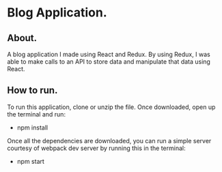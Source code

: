 # Blog Application.

## About.

A blog application I made using React and Redux. By using Redux, I was able to make calls to an API to store data and manipulate that data using React.

## How to run.

 To run this application, clone or unzip the file. Once downloaded, open up the terminal and run:

* npm install

 Once all the dependencies are downloaded, you can run a simple server courtesy of webpack dev server by running this in the terminal:


* npm start

